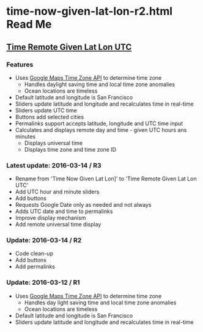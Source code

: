 ﻿time-now-given-lat-lon-r2.html Read Me
===


## [Time Remote Given Lat Lon UTC]( http://jaanga.github.io/cookbook-html/snippets/time-zone/time-remote-given-lat-lon-utc/ )

### Features
 
* Uses [Google Maps Time Zone API]( https://developers.google.com/maps/documentation/timezone/intro ) to determine time zone
	* Handles daylight saving time and local time zone anomalies
	* Ocean locations are timeless
* Default latitude and longitude is San Francisco
* Sliders update latitude and longitude and recalculates time in real-time
* Sliders update UTC time
* Buttons add selected cities
* Permalinks support accepts latitude, longitude and UTC time input
* Calculates and displays remote day and time - given UTC hours ans minutes
	* Displays universal time
	* Displays time zone and time zone ID

### Latest update: 2016-03-14 / R3

* Rename from 'Time Now Given Lat Lon]' to 'Time Remote Given Lat Lon UTC'
* Add UTC hour and minute sliders
* Add buttons
* Requests Google Date only as needed and not always
* Adds UTC date and time to permalinks
* Improve display mechanism
* Add remote universal time display 

### Update: 2016-03-14 / R2

* Code clean-up
* Add buttons
* Add permalinks


### Update: 2016-03-12 / R1
 
* Uses [Google Maps Time Zone API]( https://developers.google.com/maps/documentation/timezone/intro ) to determine time zone
	* Handles day light saving time and local time zone anomalies
	* Ocean locations are timeless
* Default latitude and longitude is San Francisco
* Sliders update latitude and longitude and recalculates time in real-time

